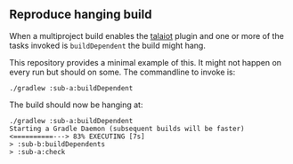 ## Reproduce hanging build


When a multiproject build enables the [talaiot](https://github.com/cdsap/Talaiot) plugin and one or more of the tasks invoked is `buildDependent` the build might hang.

This repository provides a minimal example of this. It might not happen on every run but should on some.
The commandline to invoke is:

``` 
./gradlew :sub-a:buildDependent
```

The build should now be hanging at:

```
./gradlew :sub-a:buildDependent
Starting a Gradle Daemon (subsequent builds will be faster)
<==========---> 83% EXECUTING [7s]
> :sub-b:buildDependents
> :sub-a:check

```